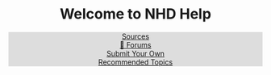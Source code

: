 <h1><center>Welcome to NHD Help</center></h1>
<html>
<head>
<style>
ul {
  list-style-type: none;
  margin: 0;
  padding: 0;
  overflow: hidden;
  background-color: #dddddd;
}

li {
  float: left;
}

li a {
  display: block;
  padding: 8px;
}
</style>
</head>
<body>

<center>
<ul>
  <li><a href="sources">Sources</a></li>
  <li><a href="forum">💬 Forums</a></li>
  <li><a href="submit.html">Submit Your Own</a></li>
  <li><a href="recommended.html">Recommended Topics</a></li>
</ul>
</center>

